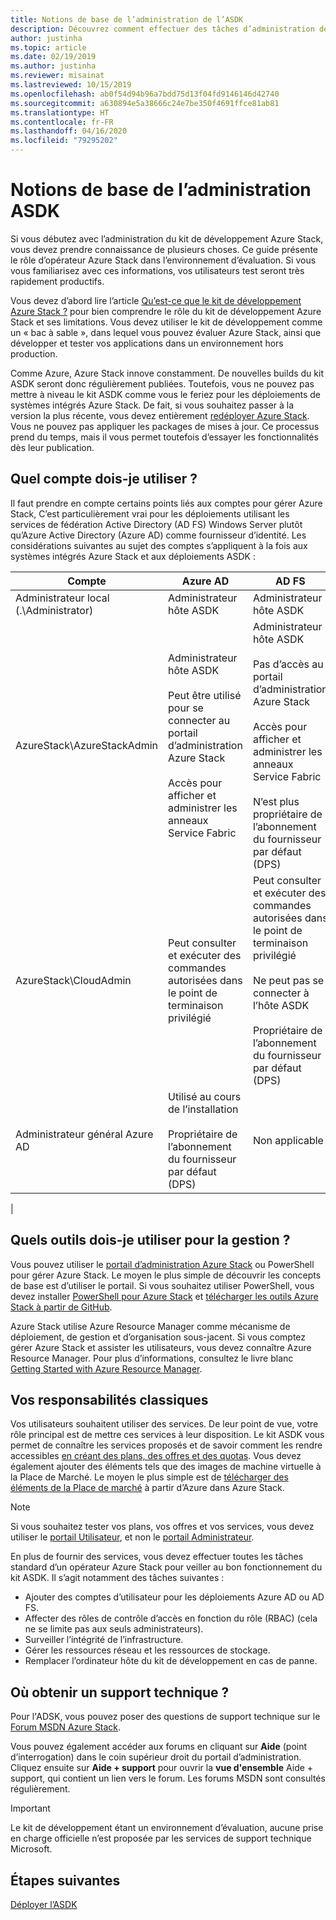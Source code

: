 ```yaml
---
title: Notions de base de l’administration de l’ASDK
description: Découvrez comment effectuer des tâches d’administration de base pour le Kit de développement Azure Stack (ASDK).
author: justinha
ms.topic: article
ms.date: 02/19/2019
ms.author: justinha
ms.reviewer: misainat
ms.lastreviewed: 10/15/2019
ms.openlocfilehash: ab0f54d94b96a7bdd75d13f04fd9146146d42740
ms.sourcegitcommit: a630894e5a38666c24e7be350f4691ffce81ab81
ms.translationtype: HT
ms.contentlocale: fr-FR
ms.lasthandoff: 04/16/2020
ms.locfileid: "79295202"
---
```

# <a name="asdk-admin-basics"></a>Notions de base de l’administration ASDK
Si vous débutez avec l’administration du kit de développement Azure Stack, vous devez prendre connaissance de plusieurs choses. Ce guide présente le rôle d’opérateur Azure Stack dans l’environnement d’évaluation. Si vous vous familiarisez avec ces informations, vos utilisateurs test seront très rapidement productifs.

Vous devez d’abord lire l’article [Qu’est-ce que le kit de développement Azure Stack ?](asdk-what-is.md) pour bien comprendre le rôle du kit de développement Azure Stack et ses limitations. Vous devez utiliser le kit de développement comme un « bac à sable », dans lequel vous pouvez évaluer Azure Stack, ainsi que développer et tester vos applications dans un environnement hors production. 

Comme Azure, Azure Stack innove constamment. De nouvelles builds du kit ASDK seront donc régulièrement publiées. Toutefois, vous ne pouvez pas mettre à niveau le kit ASDK comme vous le feriez pour les déploiements de systèmes intégrés Azure Stack. De fait, si vous souhaitez passer à la version la plus récente, vous devez entièrement [redéployer Azure Stack](asdk-redeploy.md). Vous ne pouvez pas appliquer les packages de mises à jour. Ce processus prend du temps, mais il vous permet toutefois d’essayer les fonctionnalités dès leur publication. 

## <a name="what-account-should-i-use"></a>Quel compte dois-je utiliser ?
Il faut prendre en compte certains points liés aux comptes pour gérer Azure Stack, C’est particulièrement vrai pour les déploiements utilisant les services de fédération Active Directory (AD FS) Windows Server plutôt qu’Azure Active Directory (Azure AD) comme fournisseur d’identité. Les considérations suivantes au sujet des comptes s’appliquent à la fois aux systèmes intégrés Azure Stack et aux déploiements ASDK :

|Compte|Azure AD|AD FS|
|-----|-----|-----|
|Administrateur local (.\Administrator)|Administrateur hôte ASDK|Administrateur hôte ASDK|
|AzureStack\AzureStackAdmin|Administrateur hôte ASDK<br><br>Peut être utilisé pour se connecter au portail d’administration Azure Stack<br><br>Accès pour afficher et administrer les anneaux Service Fabric|Administrateur hôte ASDK<br><br>Pas d’accès au portail d’administration Azure Stack<br><br>Accès pour afficher et administrer les anneaux Service Fabric<br><br>N’est plus propriétaire de l’abonnement du fournisseur par défaut (DPS)|
|AzureStack\CloudAdmin|Peut consulter et exécuter des commandes autorisées dans le point de terminaison privilégié|Peut consulter et exécuter des commandes autorisées dans le point de terminaison privilégié<br><br>Ne peut pas se connecter à l’hôte ASDK<br><br>Propriétaire de l’abonnement du fournisseur par défaut (DPS)|
|Administrateur général Azure AD|Utilisé au cours de l’installation<br><br>Propriétaire de l’abonnement du fournisseur par défaut (DPS)|Non applicable|
|

## <a name="what-tools-do-i-use-to-manage"></a>Quels outils dois-je utiliser pour la gestion ?
Vous pouvez utiliser le [portail d’administration Azure Stack](https://adminportal.local.azurestack.external) ou PowerShell pour gérer Azure Stack. Le moyen le plus simple de découvrir les concepts de base est d’utiliser le portail. Si vous souhaitez utiliser PowerShell, vous devez installer [PowerShell pour Azure Stack](asdk-post-deploy.md#install-azure-stack-powershell) et [télécharger les outils Azure Stack à partir de GitHub](asdk-post-deploy.md#download-the-azure-stack-tools).

Azure Stack utilise Azure Resource Manager comme mécanisme de déploiement, de gestion et d’organisation sous-jacent. Si vous comptez gérer Azure Stack et assister les utilisateurs, vous devez connaître Azure Resource Manager. Pour plus d’informations, consultez le livre blanc [Getting Started with Azure Resource Manager](https://download.microsoft.com/download/E/A/4/EA4017B5-F2ED-449A-897E-BD92E42479CE/Getting_Started_With_Azure_Resource_Manager_white_paper_EN_US.pdf).

## <a name="your-typical-responsibilities"></a>Vos responsabilités classiques
Vos utilisateurs souhaitent utiliser des services. De leur point de vue, votre rôle principal est de mettre ces services à leur disposition. Le kit ASDK vous permet de connaître les services proposés et de savoir comment les rendre accessibles [en créant des plans, des offres et des quotas](../operator/azure-stack-tutorial-tenant-vm.md). Vous devez également ajouter des éléments tels que des images de machine virtuelle à la Place de Marché. Le moyen le plus simple est de [télécharger des éléments de la Place de marché](../operator/azure-stack-create-and-publish-marketplace-item.md) à partir d’Azure dans Azure Stack.

> [!NOTE]
> Si vous souhaitez tester vos plans, vos offres et vos services, vous devez utiliser le [portail Utilisateur](https://portal.local.azurestack.external), et non le [portail Administrateur](https://adminportal.local.azurestack.external).

En plus de fournir des services, vous devez effectuer toutes les tâches standard d’un opérateur Azure Stack pour veiller au bon fonctionnement du kit ASDK. Il s’agit notamment des tâches suivantes :
- Ajouter des comptes d’utilisateur pour les déploiements Azure AD ou AD FS.
- Affecter des rôles de contrôle d’accès en fonction du rôle (RBAC) (cela ne se limite pas aux seuls administrateurs).
- Surveiller l’intégrité de l’infrastructure.
- Gérer les ressources réseau et les ressources de stockage.
- Remplacer l’ordinateur hôte du kit de développement en cas de panne.

## <a name="where-to-get-support"></a>Où obtenir un support technique ?
Pour l'ADSK, vous pouvez poser des questions de support technique sur le [Forum MSDN Azure Stack](https://social.msdn.microsoft.com/Forums/azure/home?forum=azurestack).

Vous pouvez également accéder aux forums en cliquant sur **Aide** (point d’interrogation) dans le coin supérieur droit du portail d’administration. Cliquez ensuite sur **Aide + support** pour ouvrir la **vue d'ensemble** Aide + support, qui contient un lien vers le forum. Les forums MSDN sont consultés régulièrement.  

> [!IMPORTANT]
> Le kit de développement étant un environnement d’évaluation, aucune prise en charge officielle n’est proposée par les services de support technique Microsoft.

## <a name="next-steps"></a>Étapes suivantes
[Déployer l’ASDK](asdk-install.md)

